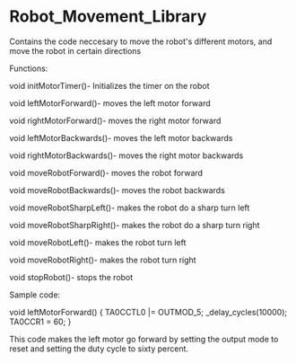 Robot_Movement_Library
======================

Contains the code neccesary to move the robot's different motors, and move the robot in certain directions

Functions:

void initMotorTimer()- Initializes the timer on the robot

void leftMotorForward()- moves the left motor forward

void rightMotorForward()- moves the right motor forward

void leftMotorBackwards()- moves the left motor backwards

void rightMotorBackwards()- moves the right motor backwards

void moveRobotForward()- moves the robot forward

void moveRobotBackwards()- moves the robot backwards

void moveRobotSharpLeft()- makes the robot do a sharp turn left

void moveRobotSharpRight()- makes the robot do a sharp turn right

void moveRobotLeft()- makes the robot turn left

void moveRobotRight()- makes the robot turn right

void stopRobot()- stops the robot


Sample code:

void leftMotorForward() {
	TA0CCTL0 |= OUTMOD_5;
	_delay_cycles(10000);
    TA0CCR1 = 60;
}

This code makes the left motor go forward by setting the output mode to reset and setting the duty cycle
to sixty percent.
